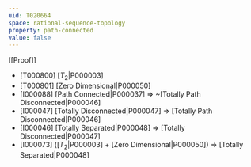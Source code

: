 ```yaml
---
uid: T020664
space: rational-sequence-topology
property: path-connected
value: false
---
```

[[Proof]]

* [T000800] [$T_2$|P000003]
* [T000801] [Zero Dimensional|P000050]
* [I000088] [Path Connected|P000037] => ~[Totally Path Disconnected|P000046]
* [I000047] [Totally Disconnected|P000047] => [Totally Path Disconnected|P000046]
* [I000046] [Totally Separated|P000048] => [Totally Disconnected|P000047]
* [I000073] ([$T_2$|P000003] + [Zero Dimensional|P000050]) => [Totally Separated|P000048]

